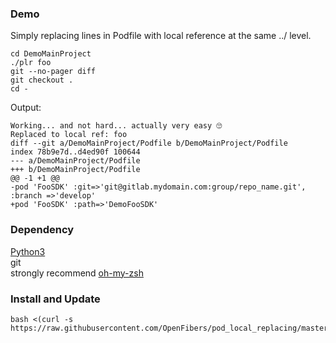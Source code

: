 ### Demo

Simply replacing lines in Podfile with local reference at the same ../ level.

```
cd DemoMainProject
./plr foo
git --no-pager diff
git checkout .
cd -
```

Output: 

```
Working... and not hard... actually very easy 🙄
Replaced to local ref: foo
diff --git a/DemoMainProject/Podfile b/DemoMainProject/Podfile
index 78b9e7d..d4ed90f 100644
--- a/DemoMainProject/Podfile
+++ b/DemoMainProject/Podfile
@@ -1 +1 @@
-pod 'FooSDK' :git=>'git@gitlab.mydomain.com:group/repo_name.git', :branch =>'develop'
+pod 'FooSDK' :path=>'DemoFooSDK'
```

### Dependency

[Python3](https://www.python.org/download/releases/3.0/)  
git  
strongly recommend [oh-my-zsh](https://github.com/robbyrussell/oh-my-zsh)  

### Install and Update


```
bash <(curl -s https://raw.githubusercontent.com/OpenFibers/pod_local_replacing/master/easy_install.sh)
```
